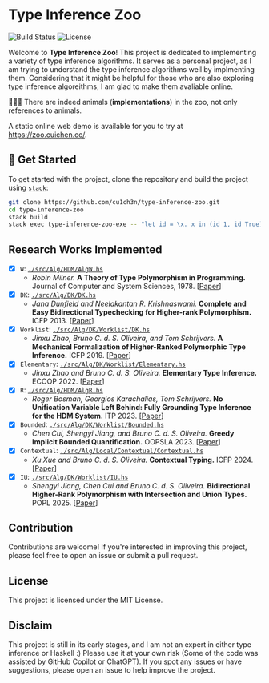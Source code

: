 # Type Inference Zoo

![Build Status](https://github.com/cu1ch3n/type-inference-zoo/actions/workflows/build.yml/badge.svg)
![License](https://img.shields.io/badge/license-MIT-blue.svg)


Welcome to **Type Inference Zoo**! This project is dedicated to implementing a variety of type inference algorithms. It serves as a personal project, as I am trying to understand the type inference algorithms well by implmenting them. Considering that it might be helpful for those who are also exploring type inference algoreithms, I am glad to make them avaliable online.

🗿🗿🗿 There are indeed animals (**implementations**) in the zoo, not only references to animals.

A static online web demo is available for you to try at https://zoo.cuichen.cc/.

## 🚀 Get Started

To get started with the project, clone the repository and build the project using [`stack`](https://docs.haskellstack.org/):

```bash
git clone https://github.com/cu1ch3n/type-inference-zoo.git
cd type-inference-zoo
stack build
stack exec type-inference-zoo-exe -- "let id = \x. x in (id 1, id True)" --alg W
```

## Research Works Implemented

- [x] `W`: [`./src/Alg/HDM/AlgW.hs`](./src/Alg/HDM/AlgW.hs)
  - *Robin Milner.* **A Theory of Type Polymorphism in Programming.** Journal of Computer and System Sciences, 1978.
    [[Paper](https://www.sciencedirect.com/science/article/pii/0022000078900144)]
- [x] `DK`: [`./src/Alg/DK/DK.hs`](./src/Alg/DK/DK.hs)
  - *Jana Dunfield and Neelakantan R. Krishnaswami.* **Complete and Easy Bidirectional Typechecking for Higher-rank Polymorphism.** ICFP 2013. 
    [[Paper](https://dl.acm.org/doi/10.1145/2500365.2500582)]
- [x] `Worklist`: [`./src/Alg/DK/Worklist/DK.hs`](./src/Alg/DK/Worklist/DK.hs)
  - *Jinxu Zhao, Bruno C. d. S. Oliveira, and Tom Schrijvers.* **A Mechanical Formalization of Higher-Ranked Polymorphic Type Inference.** ICFP 2019.
    [[Paper](https://dl.acm.org/doi/10.1145/3341716)]
- [x] `Elementary`: [`./src/Alg/DK/Worklist/Elementary.hs`](./src/Alg/DK/Worklist/Elementary.hs)
  - *Jinxu Zhao and Bruno C. d. S. Oliveira.* **Elementary Type Inference.** ECOOP 2022.
    [[Paper](https://drops.dagstuhl.de/entities/document/10.4230/LIPIcs.ECOOP.2022.2)]
- [x] `R`: [`./src/Alg/HDM/AlgR.hs`](./src/Alg/HDM/AlgR.hs)
  - *Roger Bosman, Georgios Karachalias, Tom Schrijvers.* **No Unification Variable Left Behind: Fully Grounding Type Inference for the HDM System.** ITP 2023.
    [[Paper](https://drops.dagstuhl.de/entities/document/10.4230/LIPIcs.ITP.2023.8)]
- [x] `Bounded`: [`./src/Alg/DK/Worklist/Bounded.hs`](./src/Alg/DK/Worklist/Bounded.hs)
  - *Chen Cui, Shengyi Jiang, and Bruno C. d. S. Oliveira.* **Greedy Implicit Bounded Quantification.** OOPSLA 2023.
    [[Paper](https://dl.acm.org/doi/10.1145/3622871)]
- [x] `Contextual`: [`./src/Alg/Local/Contextual/Contextual.hs`](./src/Alg/Local/Contextual/Contextual.hs)
  - *Xu Xue and Bruno C. d. S. Oliveira.* **Contextual Typing.** ICFP 2024.
    [[Paper](https://dl.acm.org/doi/10.1145/3674655)]
- [x] `IU`: [`./src/Alg/DK/Worklist/IU.hs`](./src/Alg/DK/Worklist/IU.hs)
  - *Shengyi Jiang, Chen Cui and Bruno C. d. S. Oliveira.* **Bidirectional Higher-Rank Polymorphism with Intersection and Union Types.** POPL 2025.
    [[Paper](https://i.cs.hku.hk/~bruno/papers/popl25_hrp.pdf)]

## Contribution

Contributions are welcome! If you're interested in improving this project, please feel free to open an issue or submit a pull request.

## License

This project is licensed under the MIT License.

## Disclaim

This project is still in its early stages, and I am not an expert in either type inference or Haskell :) Please use it at your own risk (Some of the code was assisted by GitHub Copilot or ChatGPT). If you spot any issues or have suggestions, please open an issue to help improve the project.